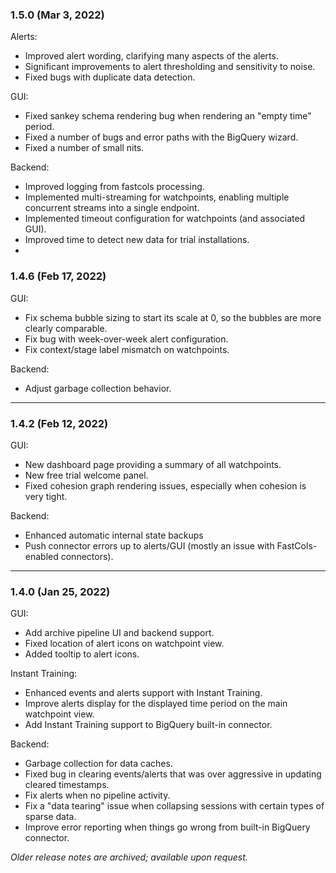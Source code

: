 ### 1.5.0 (Mar 3, 2022)
Alerts:
* Improved alert wording, clarifying many aspects of the alerts.
* Significant improvements to alert thresholding and sensitivity to noise.
* Fixed bugs with duplicate data detection.

GUI:
* Fixed sankey schema rendering bug when rendering an "empty time" period.
* Fixed a number of bugs and error paths with the BigQuery wizard.
* Fixed a number of small nits.

Backend:
* Improved logging from fastcols processing.
* Implemented multi-streaming for watchpoints, enabling multiple concurrent streams into a single endpoint.
* Implemented timeout configuration for watchpoints (and associated GUI).
* Improved time to detect new data for trial installations.
* 

### 1.4.6 (Feb 17, 2022)
GUI:
* Fix schema bubble sizing to start its scale at 0, so the bubbles are more clearly comparable.
* Fix bug with week-over-week alert configuration.
* Fix context/stage label mismatch on watchpoints.

Backend:
* Adjust garbage collection behavior.
___

### 1.4.2 (Feb 12, 2022)
GUI:
* New dashboard page providing a summary of all watchpoints.
* New free trial welcome panel.
* Fixed cohesion graph rendering issues, especially when cohesion is very tight.

Backend:
* Enhanced automatic internal state backups
* Push connector errors up to alerts/GUI (mostly an issue with FastCols-enabled connectors).
___

### 1.4.0 (Jan 25, 2022)
GUI:
* Add archive pipeline UI and backend support.
* Fixed location of alert icons on watchpoint view.
* Added tooltip to alert icons.

Instant Training:
* Enhanced events and alerts support with Instant Training.
* Improve alerts display for the displayed time period on the main watchpoint view.
* Add Instant Training support to BigQuery built-in connector.

Backend:
* Garbage collection for data caches.
* Fixed bug in clearing events/alerts that was over aggressive in updating cleared timestamps.
* Fix alerts when no pipeline activity.
* Fix a "data tearing" issue when collapsing sessions with certain types of sparse data.
* Improve error reporting when things go wrong from built-in BigQuery connector.


_Older release notes are archived; available upon request._
